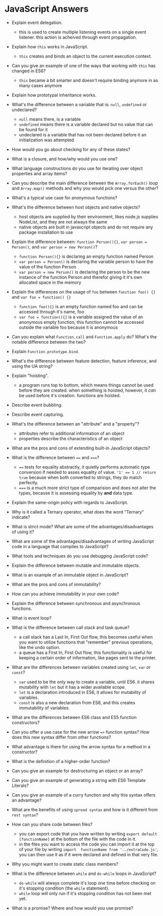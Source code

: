 # JavaScript Answers


* Explain event delegation.
    - this is used to create multiple listening events on a single event listener. this action is acheived through
    event propagation. 
* Explain how `this` works in JavaScript.
    - `this` creates and binds an object to the current execution context.
* Can you give an example of one of the ways that working with `this` has changed in ES6?
    - `this` became a bit smarter and doesn't require binding anymore in as many cases anymore
* Explain how prototypal inheritance works.
* What's the difference between a variable that is: `null`, `undefined` or undeclared?
    - `null` means there, is a variable 
    - `undefined` means there is a variable declared but no value that can be found for it
    - undeclared is a variable that has not been declared before it an initialization was attempted 
* How would you go about checking for any of these states?
* What is a closure, and how/why would you use one?
* What language constructions do you use for iterating over object properties and array items?
* Can you describe the main difference between the `Array.forEach()` loop and `Array.map()` methods and why you would pick one versus the other?
* What's a typical use case for anonymous functions?
* What's the difference between host objects and native objects?
    - host objects are supplied by their environment, likes node.js supplies NodeList, and they are not always the same
    - native objects are built in javascript objects and do not require any package installation to use
* Explain the difference between: `function Person(){}`, `var person = Person()`, and `var person = new Person()`?
    - `function Person(){}` is declaring an empty function named Person
    - `var person = Person()` is declaring the variable person to have the value of the function Person
    - `var person = new Person()` is declaring the person to be the new instance of the function Person and therefor 
    giving it it's own allocated space in the memory
* Explain the differences on the usage of `foo` between `function foo() {}` and `var foo = function() {}`
    - `function foo(){}` is an empty function named foo and can be accessed through it's name, foo
    - `var foo = function(){}` is a variable assigned the value of an anonymous empty function, this function cannot be 
    accessed outside the variable foo because it is anonymous
* Can you explain what `Function.call` and `Function.apply` do? What's the notable difference between the two?
* Explain `Function.prototype.bind`.
* What's the difference between feature detection, feature inference, and using the UA string?
* Explain "hoisting".
    - a program runs top to bottom, which means things cannot be used before they are created. when something is hoisted,
    however, it *can* be used before it's creation. functions are hoisted. 
* Describe event bubbling.
* Describe event capturing.
* What's the difference between an "attribute" and a "property"?
    - attributes refer to additional information of an object
    - properties describe the characteristics of an object
* What are the pros and cons of extending built-in JavaScript objects?
* What is the difference between `==` and `===`?
    - `==` tests for equality abstractly, it quietly performs automatic type conversion if needed to asses equality 
    of value. `'1' == 1 // return true` because when both converted to strings, they do match perfectly.
    - `===` is a much more strict type of comparision and does not alter the types, because it is assessing equality by 
    **and** data type.
* Explain the same-origin policy with regards to JavaScript.
* Why is it called a Ternary operator, what does the word "Ternary" indicate?
* What is strict mode? What are some of the advantages/disadvantages of using it?
* What are some of the advantages/disadvantages of writing JavaScript code in a language that compiles to JavaScript?
* What tools and techniques do you use debugging JavaScript code?
* Explain the difference between mutable and immutable objects.
* What is an example of an immutable object in JavaScript?
* What are the pros and cons of immutability?
* How can you achieve immutability in your own code?
* Explain the difference between synchronous and asynchronous functions.
* What is event loop?
* What is the difference between call stack and task queue?
    - a call stack has a Last In, First Out flow, this becomes useful when you want to utilize functions that "remember"
    previous operations, like the undo option.
    - a queue has a First In, First Out flow, this functionality is useful for keeping a certain order of information, 
    like pages sent to the printer.
* What are the differences between variables created using `let`, `var` or `const`?
    - `var` used to be the only way to create a variable, until ES6. it shares mutability with `let` but it has a wider
    available scope.
    - `let` is a declaration introduced in ES6, it allows for mutability of variables.
    - `const` is also a new declaration from ES6, and this creates immutability of variables.
    
* What are the differences between ES6 class and ES5 function constructors?
* Can you offer a use case for the new arrow `=>` function syntax? How does this new syntax differ from other functions?
* What advantage is there for using the arrow syntax for a method in a constructor?
* What is the definition of a higher-order function?
* Can you give an example for destructuring an object or an array?
* Can you give an example of generating a string with ES6 Template Literals?
* Can you give an example of a curry function and why this syntax offers an advantage?
* What are the benefits of using `spread syntax` and how is it different from `rest syntax`?
* How can you share code between files?
    - you can export code that you have written by writing `export default [functionName]` at the bottom of the file 
    with the code in it.
    - in the files you want to access the code you can import it at the top of your file by writing `import 
    functionName from '../extraCode.js'`, you can then use it as if it were declared and defined in that very file.
* Why you might want to create static class members?
* What is the difference between `while` and `do-while` loops in JavaScript?
    - `do-while` will always complete it's loop one time before checking on it's stopping condition (the `while` statement).
    - `while` loop will only run if it's stopping condition has not been met yet.
* What is a promise? Where and how would you use promise?
